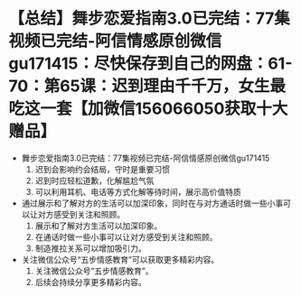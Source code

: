 # 【总结】舞步恋爱指南3.0已完结：77集视频已完结-阿信情感原创微信gu171415：尽快保存到自己的网盘：61-70：第65课：迟到理由千千万，女生最吃这一套【加微信156066050获取十大赠品】

-   舞步恋爱指南3.0已完结：77集视频已完结-阿信情感原创微信gu171415
    1.  迟到会影响约会结局，守时是重要习惯
    2.  迟到时应轻松道歉，化解尴尬气氛
    3.  可以利用耳机、电话等方式化解等待时间，展示高价值特质
-   通过展示和了解对方的生活可以加深印象，同时在与对方通话时做一些小事可以让对方感受到关注和照顾。
    1.  展示和了解对方生活可以加深印象。
    2.  在通话时做一些小事可以让对方感受到关注和照顾。
    3.  制造推拉关系可以增加吸引力。
-   关注微信公众号“五步情感教育”可以获取更多精彩内容。
    1.  关注微信公众号“五步情感教育”。
    2.  后续会持续分享更多精彩内容。